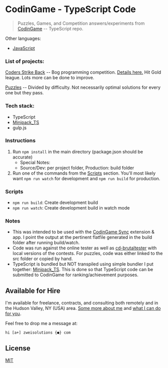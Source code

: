 # CodinGame - TypeScript Code

> Puzzles, Games, and Competition answers/experiments from [CodinGame](https://www.codingame.com/) -- TypeScript repo.

Other languages:

-   [JavaScript](https://github.com/Zweihander-Main/CodinGame_JS)

### List of projects:

[Coders Strike Back](./codersStrikeBack/) -- Bog programming competition. [Details here.](https://www.codingame.com/multiplayer/bot-programming/coders-strike-back) Hit Gold league. Lots more can be done to improve.

[Puzzles](./puzzles) -- Divided by difficulty. Not necessarily optimal solutions for every one but they pass.

### Tech stack:

-   TypeScript
-   [Minipack_TS](https://github.com/Zweihander-Main/minipack_ts)
-   gulp.js

### Instructions

1. Run `npm install` in the main directory (package.json should be accurate)
    - Special Notes:
    - Source/Dev: per project folder, Production: build folder
2. Run one of the commands from the [Scripts](#scripts) section. You'll most likely want `npm run watch` for development and `npm run build` for production.

### Scripts

-   `npm run build`: Create development build
-   `npm run watch`: Create development build in watch mode

### Notes

-   This was intended to be used with the [CodinGame Sync](https://chrome.google.com/webstore/detail/codingame-sync-ext/ldjnbdgcceengbjkalemckffhaajkehd) extension & app. I point the output at the pertinent flatfile generated in the build folder after running build/watch.
-   Code was run against the online tester as well as [cd-brutaltester](https://github.com/dreignier/cg-brutaltester) with local versions of the contests. For puzzles, code was either linked to the src folder or copied by hand.
-   TypeScript is bundled but NOT transpiled using simple bundler I put together: [Minipack_TS](https://github.com/Zweihander-Main/minipack_ts). This is done so that TypeScript code can be submitted to CodinGame for ranking/achievement purposes.

## Available for Hire

I'm available for freelance, contracts, and consulting both remotely and in the Hudson Valley, NY (USA) area. [Some more about me](https://www.zweisolutions.com/about.html) and [what I can do for you](https://www.zweisolutions.com/services.html).

Feel free to drop me a message at:

```
hi [a+] zweisolutions {●} com
```

## License

[MIT](./LICENSE)
